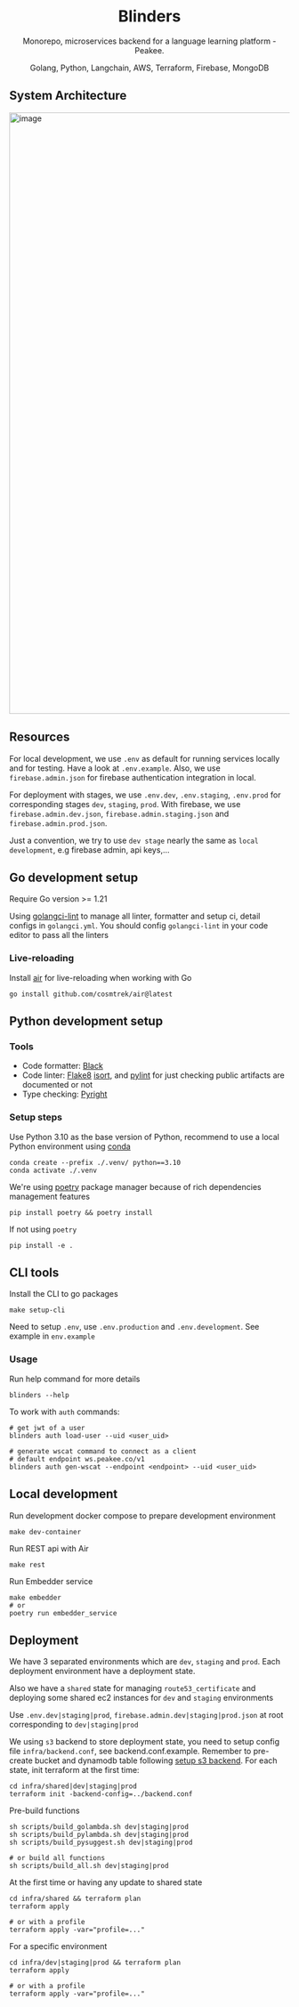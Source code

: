 <h1 align="center">Blinders</h1>
<p align="center">Monorepo, microservices backend for a language learning platform - Peakee.</p>
<p align="center">Golang, Python, Langchain, AWS, Terraform, Firebase, MongoDB</p>

## System Architecture

<img width="1081" alt="image" src="https://github.com/dev-zenonian/blinders/assets/104194494/91616345-53d9-4675-9a0a-d2e8b7646d0c">

## Resources

For local development, we use `.env` as default for running services locally and for testing. Have a look at `.env.example`. Also, we use `firebase.admin.json` for firebase authentication integration in local.

For deployment with stages, we use `.env.dev`, `.env.staging`, `.env.prod` for corresponding stages `dev`, `staging`, `prod`. With firebase, we use `firebase.admin.dev.json`, `firebase.admin.staging.json` and `firebase.admin.prod.json`.

Just a convention, we try to use `dev stage` nearly the same as `local development`, e.g firebase admin, api keys,...

## Go development setup

Require Go version >= 1.21

Using [golangci-lint](https://golangci-lint.run/) to manage all linter, formatter and setup ci, detail configs in `golangci.yml`. You should config `golangci-lint` in your code editor to pass all the linters

### Live-reloading

Install [air](https://github.com/cosmtrek/air) for live-reloading when working with Go

```
go install github.com/cosmtrek/air@latest
```

## Python development setup

### Tools

- Code formatter: [Black](https://github.com/psf/black)
- Code linter: [Flake8](https://flake8.pycqa.org/en/latest/user/index.html) [isort](https://github.com/PyCQA/isort), and [pylint](https://pypi.org/project/pylint/) for just checking public artifacts are documented or not
- Type checking: [Pyright](https://github.com/microsoft/pyright#static-type-checker-for-python)

### Setup steps

Use Python 3.10 as the base version of Python, recommend to use a local Python environment using [conda](https://www.anaconda.com/)

```shell
conda create --prefix ./.venv/ python==3.10
conda activate ./.venv
```

We're using [poetry](https://python-poetry.org/) package manager because of rich dependencies management features

```shell
pip install poetry && poetry install
```

If not using `poetry`

```shell
pip install -e .
```

## CLI tools

Install the CLI to go packages

```
make setup-cli
```

Need to setup `.env`, use `.env.production` and `.env.development`. See example in `env.example`

### Usage

Run help command for more details

```
blinders --help
```

To work with `auth` commands:

```
# get jwt of a user
blinders auth load-user --uid <user_uid>
```

```
# generate wscat command to connect as a client
# default endpoint ws.peakee.co/v1
blinders auth gen-wscat --endpoint <endpoint> --uid <user_uid>
```

## Local development

Run development docker compose to prepare development environment

```
make dev-container
```

Run REST api with Air

```
make rest
```

Run Embedder service

```
make embedder
# or
poetry run embedder_service
```

## Deployment

We have 3 separated environments which are `dev`, `staging` and `prod`. Each deployment environment have a deployment state.

Also we have a `shared` state for managing `route53_certificate` and deploying some shared ec2 instances for `dev` and `staging` environments

Use `.env.dev|staging|prod`, `firebase.admin.dev|staging|prod.json` at root corresponding to `dev|staging|prod`

We using `s3` backend to store deployment state, you need to setup config file `infra/backend.conf`, see backend.conf.example. Remember to pre-create bucket and dynamodb table following [setup s3 backend](https://developer.hashicorp.com/terraform/language/settings/backends/s3). For each state, init terraform at the first time:

```
cd infra/shared|dev|staging|prod
terraform init -backend-config=../backend.conf
```

Pre-build functions

```
sh scripts/build_golambda.sh dev|staging|prod
sh scripts/build_pylambda.sh dev|staging|prod
sh scripts/build_pysuggest.sh dev|staging|prod

# or build all functions
sh scripts/build_all.sh dev|staging|prod
```

At the first time or having any update to shared state

```
cd infra/shared && terraform plan
terraform apply

# or with a profile
terraform apply -var="profile=..."
```

For a specific environment

```
cd infra/dev|staging|prod && terraform plan
terraform apply

# or with a profile
terraform apply -var="profile=..."
```
